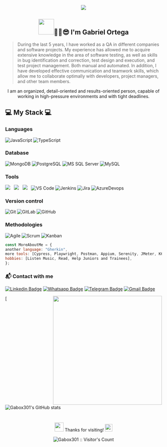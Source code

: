 <p align="center"><img src="https://i.imgur.com/A6bWGFl.gif"/></p>

<h2 align="center"> <img src="https://raw.githubusercontent.com/alexnaiman/alexnaiman/master/resources/welcomeglitch.gif" width="50px" />✌🏻😎 I'm Gabriel Ortega</h2>
  
> During the last 5 years, I have worked as a QA in different companies and software projects. My experience has allowed me to acquire extensive knowledge in the area of software testing, as well as skills in bug identification and correction, test design and execution, and test project management. Both manual and automated. In addition, I have developed effective communication and teamwork skills, which allow me to collaborate optimally with developers, project managers, and other team members.

<p align='center'>
I am an organized, detail-oriented and results-oriented person, capable of working in high-pressure environments and with tight deadlines.
</p>
  
## 💻 My Stack 💻

### Languages
![JavaScript](https://img.shields.io/badge/-JavaScript-black?style=flat&logo=javascript)
![TypeScript](https://img.shields.io/badge/-TypeScript-000000?style=flat&logo=typescript)

### Database
![MongoDB](https://img.shields.io/badge/-MongoDB-black?style=flat-square&logo=mongodb)
![PostgreSQL](https://img.shields.io/badge/-PostgreSQL-336791?style=flat&logo=postgresql)
![MS SQL Server](http://img.shields.io/badge/-MS%20SQL%20Server-CC2927?style=flat-square&logo=microsoft-sql-server&logoColor=ffffff)
![MySQL](https://img.shields.io/badge/-MySQL-F29111?style=flat&logo=mysql&logoColor=FFFFFF)

### Tools
<img src="https://img.shields.io/badge/Jest-C21325?style=for-the-badge&logo=jest&logoColor=white" />&nbsp;&nbsp;
<img src="https://img.shields.io/badge/Swagger-85EA2D?style=for-the-badge&logo=Swagger&logoColor=white" />&nbsp;&nbsp;
<img src="https://img.shields.io/badge/eslint-3A33D1?style=for-the-badge&logo=eslint&logoColor=white" />&nbsp;&nbsp;
![VS Code](http://img.shields.io/badge/-VS%20Code-007ACC?style=flat-square&logo=visual-studio-code&logoColor=ffffff)
![Jenkins](https://img.shields.io/badge/Jenkins-gray?style=flat&logo=jenkins)
![Jira](https://img.shields.io/badge/-Jira-0052CC?style=flat&logo=jira&logoColor=white)
![AzureDevops](https://img.shields.io/badge/-AzureDevops-0175C2?style=flat&logo=azureDevops)

### Version control
![Git](https://img.shields.io/badge/-Git-%23F05032?style=flat-square&logo=git&logoColor=%23ffffff)
![GitLab](https://img.shields.io/badge/-GitLab-FCA121?style=flat-square&logo=gitlab)
![GitHub](https://img.shields.io/badge/-GitHub-181717?style=flat-square&logo=github)

### Methodologies
![Agile](https://img.shields.io/badge/Agile-blue?style=flat&logo=Agile&logoColor=white)
![Scrum](https://img.shields.io/badge/Scrum-green?style=flat&logo=Scrum&logoColor=white)
![Kanban](https://img.shields.io/badge/Kanban-red?style=flat&logo=Kanban&logoColor=white)

```javascript
const MoreAboutMe = {
another language: "Gherkin",
more tools: [Cypress, Playwright, Postman, Appium, Serenity, JMeter, K6, Grafana, Xray, Cucumber],
hobbies: [Listen Music, Read, Help Juniors and Trainees],
};
```

### 📬 Contact with me
[![Linkedin Badge](https://img.shields.io/badge/-LinkedIn-blue?style=flat-square&logo=Linkedin&logoColor=white&link=https://www.linkedin.com/in/gabo301/)](https://www.linkedin.com/in/gabo301/)
[![Whatsapp Badge](https://img.shields.io/badge/-Whatsapp-4CA143?style=flat-square&labelColor=4CA143&logo=whatsapp&logoColor=white&link=https://api.whatsapp.com/send?phone=5491165209951)](https://api.whatsapp.com/send?phone=5491165209951)
[![Telegram Badge](https://img.shields.io/badge/-Telegram-1ca0f1?style=flat-square&labelColor=1ca0f1&logo=telegram&logoColor=white&link=https://t.me/Gabo_Ashwin)](https://t.me/Gabo_Ashwin)
[![Gmail Badge](https://img.shields.io/badge/-Gmail-c14438?style=flat-square&logo=Gmail&logoColor=white&link=mailto:gabotest301@gmail.com)](mailto:gabotest301@gmail.com)

<img align='right' src="https://camo.githubusercontent.com/3b7c592ede97b6138ffd4b1cc1541c2f3b11fd39/687474703a2f2f33312e6d656469612e74756d626c722e636f6d2f31376665613932306666333665663466356238373764353231366137616164392f74756d626c725f6d6f39786a65387a5a34317163626975666f315f313238302e676966" height="350px" width ="350px">

[![Gabox301's GitHub stats](https://github-readme-stats.vercel.app/api?username=Gabox301&count_private=true&include_all_commits=true&show_icons=true&theme=chartreuse-dark)

#

<p align="center"> <img src="https://github.com/TheDudeThatCode/TheDudeThatCode/blob/master/Assets/Hi.gif" width="29px"> Thanks for visiting!&nbsp;<img src="https://github.com/TheDudeThatCode/TheDudeThatCode/blob/master/Assets/Earth.gif" width="24px">
  
<p align="center"><img src="https://profile-counter.glitch.me/{Gabox301}/count.svg" alt="Gabox301 :: Visitor's Count" /></p>

<!--
**Gabox301/Gabox301** is a ✨ _special_ ✨ repository because its `README.md` (this file) appears on your GitHub profile.

Here are some ideas to get you started:
- 🔭 I’m currently working on ...
- 🌱 I’m currently learning ...
- 👯 I’m looking to collaborate on ...
- 🤔 I’m looking for help with ...
- 💬 Ask me about ...
- 📫 How to reach me: ...
- 😄 Pronouns: ...
- ⚡ Fun fact: ...
-->
